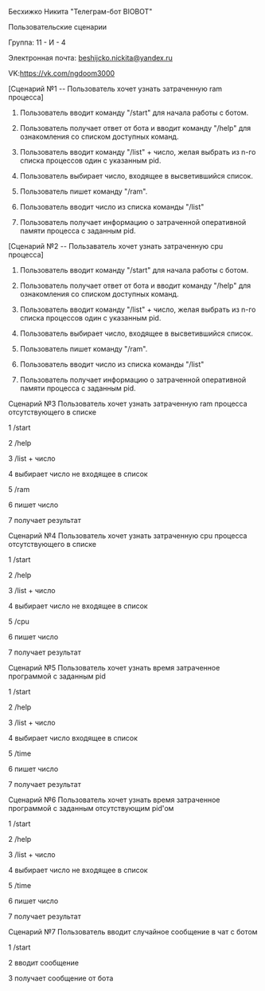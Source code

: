Бесхижко Никита "Телеграм-бот BIOBOT"

Пользовательские сценарии

Группа: 11 - И - 4

Электронная почта: beshijcko.nickita@yandex.ru

VK:https://vk.com/ngdoom3000

[Сценарий №1 -- Пользователь хочет узнать затраченную ram процесса]


1. Пользователь вводит команду "/start" для начала работы с ботом.


2. Пользователь получает ответ от бота и вводит команду "/help" для ознакомления со списком доступных команд.


3. Пользователь вводит команду "/list" + число, желая выбрать из n-го списка процессов один с указанным pid.


4. Пользователь выбирает число, входящее в высветившийся список.


5. Пользователь пишет команду "/ram".


6. Пользователь вводит число из списка команды "/list"


7. Пользователь получает информацию о затраченной оперативной памяти процесса с заданным pid.


[Сценарий №2 -- Пользаватель хочет узнать затраченную cpu процесса]


1. Пользователь вводит команду "/start" для начала работы с ботом.

2. Пользователь получает ответ от бота и вводит команду "/help" для ознакомления со списком доступных команд.

3. Пользователь вводит команду "/list" + число, желая выбрать из n-го списка процессов один с указанным pid.

4. Пользователь выбирает число, входящее в высветившийся список.

5. Пользователь пишет команду "/ram".

6. Пользователь вводит число из списка команды "/list"

7. Пользователь получает информацию о затраченной оперативной памяти процесса с заданным pid.

Сценарий №3
Пользователь хочет узнать затраченную ram процесса отсутствующего в списке


1 /start


2 /help


3 /list + число


4 выбирает число не входящее в список


5 /ram


6 пишет число 


7 получает результат


Сценарий №4
Пользователь хочет узнать затраченную cpu процесса отсутствующего в списке


1 /start


2 /help


3 /list + число


4 выбирает число не входящее в список


5 /cpu


6 пишет число 


7 получает результат


Сценарий №5
Пользователь хочет узнать время затраченное программой с заданным pid


1 /start


2 /help


3 /list + число


4 выбирает число входящее в список


5 /time


6 пишет число 


7 получает результат


Сценарий №6
Пользователь хочет узнать время затраченное программой с заданным отсутствующим pid'ом


1 /start


2 /help


3 /list + число


4 выбирает число не входящее в список


5 /time


6 пишет число 


7 получает результат


Сценарий №7 
Пользователь вводит случайное сообщение в чат с ботом 


1 /start


2 вводит сообщение 


3 получает сообщение от бота 
